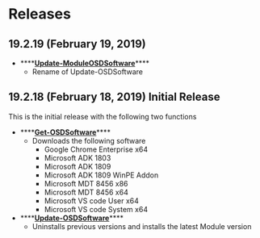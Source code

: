# Releases

## 19.2.19 \(February 19, 2019\)

* \*\*\*\*[**Update-ModuleOSDSoftware**](docs/functions/update-moduleosdsoftware.md)\*\*\*\*
  * Rename of Update-OSDSoftware

## 19.2.18 \(February 18, 2019\) Initial Release

This is the initial release with the following two functions

* \*\*\*\*[**Get-OSDSoftware**](docs/functions/get-osdsoftware.md)\*\*\*\*
  * Downloads the following software
    * Google Chrome Enterprise x64
    * Microsoft ADK 1803
    * Microsoft ADK 1809
    * Microsoft ADK 1809 WinPE Addon
    * Microsoft MDT 8456 x86
    * Microsoft MDT 8456 x64
    * Microsoft VS code User x64
    * Microsoft VS code System x64
* \*\*\*\*[**Update-OSDSoftware**](docs/functions/update-moduleosdsoftware.md)\*\*\*\*
  * Uninstalls previous versions and installs the latest Module version

